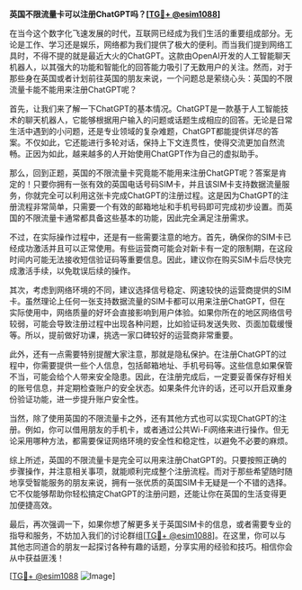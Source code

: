 **英国不限流量卡可以注册ChatGPT吗？[[TG💪+ @esim1088](https://t.me/s/esim1088)]**

在当今这个数字化飞速发展的时代，互联网已经成为我们生活的重要组成部分。无论是工作、学习还是娱乐，网络都为我们提供了极大的便利。而当我们提到网络工具时，不得不提的就是最近大火的ChatGPT。这款由OpenAI开发的人工智能聊天机器人，以其强大的功能和智能化的回答能力吸引了无数用户的关注。然而，对于那些身在英国或者计划前往英国的朋友来说，一个问题总是萦绕心头：英国的不限流量卡能不能用来注册ChatGPT呢？

首先，让我们来了解一下ChatGPT的基本情况。ChatGPT是一款基于人工智能技术的聊天机器人，它能够根据用户输入的问题或话题生成相应的回答。无论是日常生活中遇到的小问题，还是专业领域的复杂难题，ChatGPT都能提供详尽的答案。不仅如此，它还能进行多轮对话，保持上下文连贯性，使得交流更加自然流畅。正因为如此，越来越多的人开始使用ChatGPT作为自己的虚拟助手。

那么，回到正题，英国的不限流量卡究竟能不能用来注册ChatGPT呢？答案是肯定的！只要你拥有一张有效的英国电话号码SIM卡，并且该SIM卡支持数据流量服务，你就完全可以利用这张卡完成ChatGPT的注册过程。这是因为ChatGPT的注册流程非常简单，只需要一个有效的邮箱地址和手机号码即可完成初步设置。而英国的不限流量卡通常都具备这些基本的功能，因此完全满足注册需求。

不过，在实际操作过程中，还是有一些需要注意的地方。首先，确保你的SIM卡已经成功激活并且可以正常使用。有些运营商可能会对新卡有一定的限制期，在这段时间内可能无法接收短信验证码等重要信息。因此，建议你在购买SIM卡后尽快完成激活手续，以免耽误后续的操作。

其次，考虑到网络环境的不同，建议选择信号稳定、网速较快的运营商提供的SIM卡。虽然理论上任何一张支持数据流量的SIM卡都可以用来注册ChatGPT，但在实际使用中，网络质量的好坏会直接影响到用户体验。如果你所在的地区网络信号较弱，可能会导致注册过程中出现各种问题，比如验证码发送失败、页面加载缓慢等。所以，提前做好功课，挑选一家口碑较好的运营商非常重要。

此外，还有一点需要特别提醒大家注意，那就是隐私保护。在注册ChatGPT的过程中，你需要提供一些个人信息，包括邮箱地址、手机号码等。这些信息如果保管不当，可能会给个人带来安全隐患。因此，在注册完成后，一定要妥善保存好相关的账号信息，并定期检查账户的安全状态。如果条件允许的话，还可以开启双重身份验证功能，进一步提升账户安全性。

当然，除了使用英国的不限流量卡之外，还有其他方式也可以实现ChatGPT的注册。例如，你可以借用朋友的手机卡，或者通过公共Wi-Fi网络来进行操作。但无论采用哪种方法，都需要保证网络环境的安全性和稳定性，以避免不必要的麻烦。

综上所述，英国的不限流量卡是完全可以用来注册ChatGPT的。只要按照正确的步骤操作，并注意相关事项，就能顺利完成整个注册流程。而对于那些希望随时随地享受智能服务的朋友来说，拥有一张优质的英国SIM卡无疑是一个不错的选择。它不仅能够帮助你轻松搞定ChatGPT的注册问题，还能让你在英国的生活变得更加便捷高效。

最后，再次强调一下，如果你想了解更多关于英国SIM卡的信息，或者需要专业的指导和服务，不妨加入我们的讨论群组[[TG💪+ @esim1088](https://t.me/s/esim1088)]。在这里，你可以与其他志同道合的朋友一起探讨各种有趣的话题，分享实用的经验和技巧。相信你会从中获益匪浅！

[[TG💪+ @esim1088](https://t.me/s/esim1088) ![Image](https://i.postimg.cc/4NQfJmqS/Snipaste-2025-05-13-00-14-12.png)]
